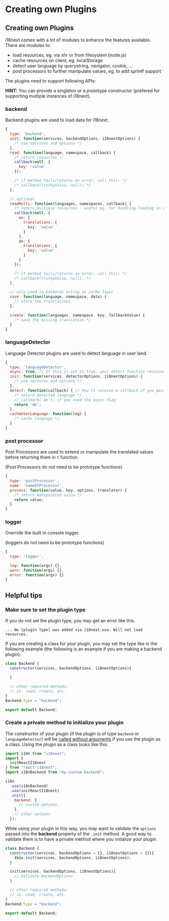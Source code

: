 # Creating own Plugins

## Creating own Plugins

i18next comes with a lot of modules to enhance the features available. There are modules to:

* load resources, eg. via xhr or from filesystem \(node.js\)
* cache resources on client, eg. localStorage
* detect user language by querystring, navigator, cookie, ...
* post processors to further manipulate values, eg. to add sprintf support

The plugins need to support following APIs:

**HINT:** You can provide a singleton or a prototype constructor \(prefered for supporting multiple instances of i18next\).

### backend

Backend plugins are used to load data for i18next.

```javascript
{
  type: 'backend',
  init: function(services, backendOptions, i18nextOptions) {
    /* use services and options */
  },
  read: function(language, namespace, callback) {
    /* return resources */
    callback(null, {
      key: 'value'
    });

    /* if method fails/returns an error, call this: */
    /* callback(truthyValue, null); */
  },

  // optional
  readMulti: function(languages, namespaces, callback) {
    /* return multiple resources - useful eg. for bundling loading in one xhr request */
    callback(null, {
      en: {
        translations: {
          key: 'value'
        }
      },
      de: {
        translations: {
          key: 'value'
        }
      }
    });

    /* if method fails/returns an error, call this: */
    /* callback(truthyValue, null); */
  },

  // only used in backends acting as cache layer
  save: function(language, namespace, data) {
    // store the translations
  },

  create: function(languages, namespace, key, fallbackValue) { 
    /* save the missing translation */
  }
}
```

### languageDetector

Language Detector plugins are used to detect language in user land.

```javascript
{
  type: 'languageDetector',
  async: true, // If this is set to true, your detect function receives a callback function that you should call with your language, useful to retrieve your language stored in AsyncStorage for example
  init: function(services, detectorOptions, i18nextOptions) {
    /* use services and options */
  },
  detect: function(callback) { // You'll receive a callback if you passed async true
    /* return detected language */
    // callback('de'); if you used the async flag
    return 'de';
  },
  cacheUserLanguage: function(lng) {
    /* cache language */
  }
}
```

### post processor

Post Processors are used to extend or manipulate the translated values before returning them in `t` function.

\(Post Processors do not need to be prototype functions\)

```javascript
{
  type: 'postProcessor',
  name: 'nameOfProcessor',
  process: function(value, key, options, translator) {
    /* return manipulated value */
    return value;
  }
}
```

### logger

Override the built in console logger.

\(loggers do not need to be prototype functions\)

```javascript
{
  type: 'logger',

  log: function(args) {},
  warn: function(args) {},
  error: function(args) {}
}
```

## Helpful tips
### Make sure to set the plugin type
If you do not set the plugin type, you may get an error like this.

`... No [plugin type] was added via i18next.use. Will not load resources.`

If you are creating a class for your plugin, you may set the type like in the following example (the following is an example if you are making a backend plugin):
```javascript
class Backend {
  constructor(services, backendOptions, i18nextOptions){

  }

  // other required methods;
  // ie. read, create, etc.
}
Backend.type = "backend";

export default Backend;
```

### Create a private method to initialize your plugin
The constructor of your plugin (if the plugin is of type `backend` or `languageDetector`) will be [called without arguments](https://github.com/i18next/i18next/issues/1379#issuecomment-571913660) if you use the plugin as a class. Using the plugin as a class looks like this:
```javascript
import i18n from "i18next";
import {
  initReactI18next
} from "react-i18next";
import i18nBackend from "my-custom-backend";

i18n
  .use(i18nBackend)
  .use(initReactI18next)
  .init({
    backend: {
      // custom options
    },
    // other options
  });
```

While using your plugin in this way, you may want to validate the `options` passed into the **backend** property of the `.init` method. A good way to validate them is to have a private method where you initialize your plugin.

```javascript
class Backend {
  constructor(services, backendOptions = {}, i18nextOptions = {}){
    this.init(services, backendOptions, i18nextOptions);
  }

  init(services, backendOptions, i18nextOptions){
    // Validate backendOptions
  }

  // other required methods;
  // ie. read, create, etc.
}
Backend.type = "backend";

export default Backend;
```